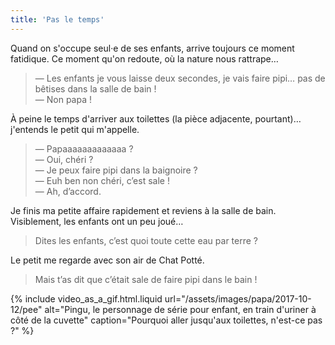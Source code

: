 ```yaml
---
title: 'Pas le temps'
---
```


Quand on s'occupe seul·e de ses enfants, arrive toujours ce moment fatidique. Ce
moment qu'on redoute, où la nature nous rattrape…

<!-- more -->

> — Les enfants je vous laisse deux secondes, je vais faire pipi… pas de bêtises
> dans la salle de bain !  
> — Non papa !

À peine le temps d'arriver aux toilettes (la pièce adjacente, pourtant)…
j'entends le petit qui m'appelle.

> — Papaaaaaaaaaaaaa ?  
> — Oui, chéri ?  
> — Je peux faire pipi dans la baignoire ?  
> — Euh ben non chéri, c’est sale !  
> — Ah, d’accord.

Je finis ma petite affaire rapidement et reviens à la salle de bain.
Visiblement, les enfants ont un peu joué…

> Dites les enfants, c’est quoi toute cette eau par terre ?

Le petit me regarde avec son air de Chat Potté.

> Mais t’as dit que c’était sale de faire pipi dans le bain !

{% include video_as_a_gif.html.liquid
url="/assets/images/papa/2017-10-12/pee"
alt="Pingu, le personnage de série pour enfant, en train d'uriner à côté de la cuvette"
caption="Pourquoi aller jusqu'aux toilettes, n'est-ce pas ?"
%}
